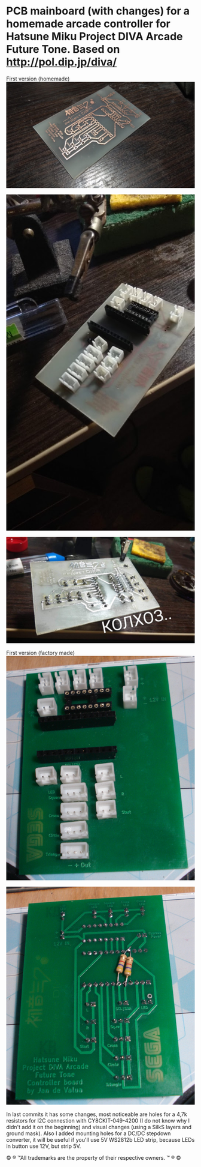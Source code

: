 # PCB mainboard (with changes) for a homemade arcade controller for Hatsune Miku Project DIVA Arcade Future Tone. Based on http://pol.dip.jp/diva/

First version (homemade)
![Иллюстрация к проекту](https://github.com/steelpuxnastik/PDArcade_MainPCB/blob/master/images/IMG_20191106_212853.jpg)

![Иллюстрация к проекту](https://github.com/steelpuxnastik/PDArcade_MainPCB/blob/master/images/IMG_20191107_002254.jpg)

![Иллюстрация к проекту](https://github.com/steelpuxnastik/PDArcade_MainPCB/blob/master/images/IMG_20191106_235720_288.jpg)

First version (factory made)
![Иллюстрация к проекту](https://github.com/steelpuxnastik/PDArcade_MainPCB/blob/master/images/DSC08460.JPG)

![Иллюстрация к проекту](https://github.com/steelpuxnastik/PDArcade_MainPCB/blob/master/images/DSC08461.JPG)

In last commits it has some changes, most noticeable are holes for a 4,7k resistors for I2C connestion with CY8CKIT-049-4200 (I do not know why I didn't add it on the beginning) and visual changes (using a SilkS layers and ground mask). Also I added mounting holes for a DC/DC stepdown converter, it will be useful if you'll use 5V WS2812b LED strip, because LEDs in button use 12V, but strip 5V.

© ® ™All trademarks are the property of their respective owners. ™ ® ©
